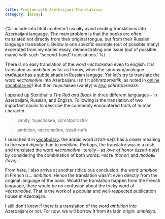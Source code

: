 ```yaml
---
title: Problem with Azerbaijani Translations
category: [essay]
---
```


{% include info.html content='I usually avoid reading translations into Azerbaijani language. The main problem is that the books are often translated not directly from their original tongue, but from their Russian language translations. Below is one specific example (out of possible many) excerpted from my earlier essay, demonstrating one issue (out of possible many) with such "second-hand" translations.' %}

There is no easy translation of the word _честолюбие_ even to english. It is translated as _ambition_ as far as I know, when the synonym/analogue _амбиция_ has a subtle shade in Russian languge. Yet let's try to translate the word _честолюбие_ into Azerbaijani. Isn't it _şöhrətpərəstlik_, as noted in [online vocabularies](https://obastan.com/%D0%A7%D0%95%D0%A1%D0%A2%D0%9E%D0%9B%D0%AE%D0%91%D0%98%D0%95/874951/?l=az)? But then тщеславие (vanity) is [also](https://obastan.com/%D1%82%D1%89%D0%B5%D1%81%D0%BB%D0%B0%D0%B2%D0%B8%D0%B5/99852/?l=az) _şöhrətpərəstlik._

I opened up Stendhal's _The Red and Black_ in three different languages &ndash; in Azerbaijani, Russian, and English. Following is the translation of two important nouns to describe the commonly encountered traits of human character.

> vanity, тщеславие, şöhrətpərəstlik

> ambition, честолюбие, izzəti-nəfs 

I searched it in [vocabulary](https://obastan.com/izz%C9%99ti-n%C9%99fs/20228/): the arabic word _izzəti-nəfs_ has a closer meaning to the word _dignity_ than to _ambition_. Perhaps, the translator was in a rush, and translated the word _честолюбие_ literally &ndash; as _love of honor (izzəti-nəfs)_ by considering the combination of both words: _честь (honor)_ and _любовь (love)_. 

From here, I also arrive at another ridiculous conclusion: the word _ambition_ in French is... _ambition_. Hence the translation wasn't even directly from the original language of the book. Would the translation happen from the French language, there would be no confusion about the tricky word of _честолюбие_. That is the work of a popular and well-respected publication house in Azerbaijan. 

I still don't know if there is a translation of the word _ambition_ into Azerbaijani or not. For now, we will borrow it from its latin origin: _ambisiya_.
